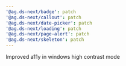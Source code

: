 ```yaml
---
'@ag.ds-next/badge': patch
'@ag.ds-next/callout': patch
'@ag.ds-next/date-picker': patch
'@ag.ds-next/loading': patch
'@ag.ds-next/page-alert': patch
'@ag.ds-next/skeleton': patch
---
```


Improved a11y in windows high contrast mode

